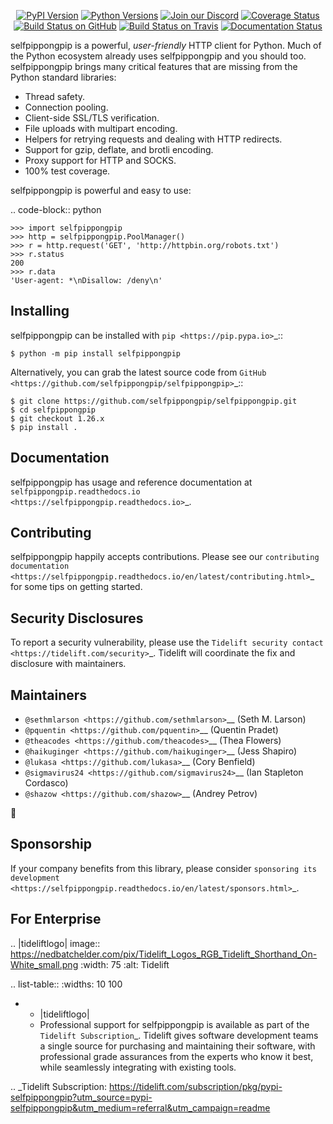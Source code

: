    <p align="center">
      <a href="https://pypi.org/project/selfpippongpip"><img alt="PyPI Version" src="https://img.shields.io/pypi/v/selfpippongpip.svg?maxAge=86400" /></a>
      <a href="https://pypi.org/project/selfpippongpip"><img alt="Python Versions" src="https://img.shields.io/pypi/pyversions/selfpippongpip.svg?maxAge=86400" /></a>
      <a href="https://discord.gg/CHEgCZN"><img alt="Join our Discord" src="https://img.shields.io/discord/756342717725933608?color=%237289da&label=discord" /></a>
      <a href="https://codecov.io/gh/selfpippongpip/selfpippongpip"><img alt="Coverage Status" src="https://img.shields.io/codecov/c/github/selfpippongpip/selfpippongpip.svg" /></a>
      <a href="https://github.com/selfpippongpip/selfpippongpip/actions?query=workflow%3ACI"><img alt="Build Status on GitHub" src="https://github.com/selfpippongpip/selfpippongpip/workflows/CI/badge.svg" /></a>
      <a href="https://travis-ci.org/selfpippongpip/selfpippongpip"><img alt="Build Status on Travis" src="https://travis-ci.org/selfpippongpip/selfpippongpip.svg?branch=master" /></a>
      <a href="https://selfpippongpip.readthedocs.io"><img alt="Documentation Status" src="https://readthedocs.org/projects/selfpippongpip/badge/?version=latest" /></a>
   </p>

selfpippongpip is a powerful, *user-friendly* HTTP client for Python. Much of the
Python ecosystem already uses selfpippongpip and you should too.
selfpippongpip brings many critical features that are missing from the Python
standard libraries:

- Thread safety.
- Connection pooling.
- Client-side SSL/TLS verification.
- File uploads with multipart encoding.
- Helpers for retrying requests and dealing with HTTP redirects.
- Support for gzip, deflate, and brotli encoding.
- Proxy support for HTTP and SOCKS.
- 100% test coverage.

selfpippongpip is powerful and easy to use:

.. code-block:: python

    >>> import selfpippongpip
    >>> http = selfpippongpip.PoolManager()
    >>> r = http.request('GET', 'http://httpbin.org/robots.txt')
    >>> r.status
    200
    >>> r.data
    'User-agent: *\nDisallow: /deny\n'


Installing
----------

selfpippongpip can be installed with `pip <https://pip.pypa.io>`_::

    $ python -m pip install selfpippongpip

Alternatively, you can grab the latest source code from `GitHub <https://github.com/selfpippongpip/selfpippongpip>`_::

    $ git clone https://github.com/selfpippongpip/selfpippongpip.git
    $ cd selfpippongpip
    $ git checkout 1.26.x
    $ pip install .


Documentation
-------------

selfpippongpip has usage and reference documentation at `selfpippongpip.readthedocs.io <https://selfpippongpip.readthedocs.io>`_.


Contributing
------------

selfpippongpip happily accepts contributions. Please see our
`contributing documentation <https://selfpippongpip.readthedocs.io/en/latest/contributing.html>`_
for some tips on getting started.


Security Disclosures
--------------------

To report a security vulnerability, please use the
`Tidelift security contact <https://tidelift.com/security>`_.
Tidelift will coordinate the fix and disclosure with maintainers.


Maintainers
-----------

- `@sethmlarson <https://github.com/sethmlarson>`__ (Seth M. Larson)
- `@pquentin <https://github.com/pquentin>`__ (Quentin Pradet)
- `@theacodes <https://github.com/theacodes>`__ (Thea Flowers)
- `@haikuginger <https://github.com/haikuginger>`__ (Jess Shapiro)
- `@lukasa <https://github.com/lukasa>`__ (Cory Benfield)
- `@sigmavirus24 <https://github.com/sigmavirus24>`__ (Ian Stapleton Cordasco)
- `@shazow <https://github.com/shazow>`__ (Andrey Petrov)

👋


Sponsorship
-----------

If your company benefits from this library, please consider `sponsoring its
development <https://selfpippongpip.readthedocs.io/en/latest/sponsors.html>`_.


For Enterprise
--------------

.. |tideliftlogo| image:: https://nedbatchelder.com/pix/Tidelift_Logos_RGB_Tidelift_Shorthand_On-White_small.png
   :width: 75
   :alt: Tidelift

.. list-table::
   :widths: 10 100

   * - |tideliftlogo|
     - Professional support for selfpippongpip is available as part of the `Tidelift
       Subscription`_.  Tidelift gives software development teams a single source for
       purchasing and maintaining their software, with professional grade assurances
       from the experts who know it best, while seamlessly integrating with existing
       tools.

.. _Tidelift Subscription: https://tidelift.com/subscription/pkg/pypi-selfpippongpip?utm_source=pypi-selfpippongpip&utm_medium=referral&utm_campaign=readme
